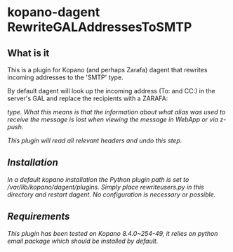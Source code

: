 # kopano-dagent RewriteGALAddressesToSMTP

## What is it

This is a plugin for Kopano (and perhaps Zarafa) dagent that rewrites incoming addresses to the 'SMTP' type.

By default dagent will look up the incoming address (To: and CC:) in the server's GAL and replace the recipients with a ZARAFA:<address> type.
What this means is that the information about what alias was used to receive the message is lost when viewing the message in WebApp or via z-push.

This plugin will read all relevant headers and undo this step.

## Installation

In a default kopano installation the Python plugin path is set to /var/lib/kopano/dagent/plugins. Simply place rewriteusers.py in this directory and restart dagent. No configuration is necessary or possible.

## Requirements

This plugin has been tested on Kopano 8.4.0~254-49, it relies on python email package which should be installed by default.
